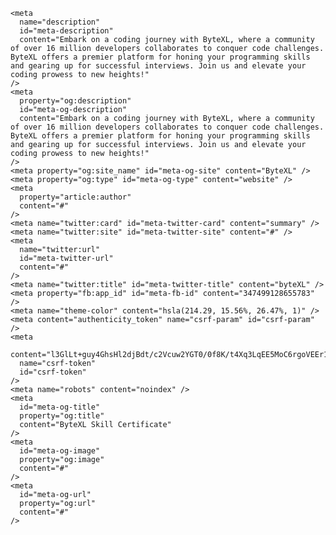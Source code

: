 <title>byteXL</title>
    
    <meta
      name="description"
      id="meta-description"
      content="Embark on a coding journey with ByteXL, where a community of over 16 million developers collaborates to conquer code challenges. ByteXL offers a premier platform for honing your programming skills and gearing up for successful interviews. Join us and elevate your coding prowess to new heights!"
    />
    <meta
      property="og:description"
      id="meta-og-description"
      content="Embark on a coding journey with ByteXL, where a community of over 16 million developers collaborates to conquer code challenges. ByteXL offers a premier platform for honing your programming skills and gearing up for successful interviews. Join us and elevate your coding prowess to new heights!"
    />
    <meta property="og:site_name" id="meta-og-site" content="ByteXL" />
    <meta property="og:type" id="meta-og-type" content="website" />
    <meta
      property="article:author"
      content="#"
    />
    <meta name="twitter:card" id="meta-twitter-card" content="summary" />
    <meta name="twitter:site" id="meta-twitter-site" content="#" />
    <meta
      name="twitter:url"
      id="meta-twitter-url"
      content="#"
    />
    <meta name="twitter:title" id="meta-twitter-title" content="byteXL" />
    <meta property="fb:app_id" id="meta-fb-id" content="347499128655783" />
    <meta name="theme-color" content="hsla(214.29, 15.56%, 26.47%, 1)" />
    <meta content="authenticity_token" name="csrf-param" id="csrf-param" />
    <meta
      content="l3GlLt+guy4GhsHl2djBdt/c2Vcuw2YGT0/0f8K/t4Xq3LqEE5MoC6rgoVEEr1jepLakhkb1DOfb6gZSBh7AKw=="
      name="csrf-token"
      id="csrf-token"
    />
    <meta name="robots" content="noindex" />
    <meta
      id="meta-og-title"
      property="og:title"
      content="ByteXL Skill Certificate"
    />
    <meta
      id="meta-og-image"
      property="og:image"
      content="#"
    />
    <meta
      id="meta-og-url"
      property="og:url"
      content="#"
    />